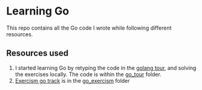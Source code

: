 # Learning Go

This repo contains all the Go code I wrote while following different resources.

## Resources used

1. I started learning Go by retyping the code in the [golang tour](https://go.dev/tour/),
and solving the exercises locally. The code is within the [go_tour](go_tour) folder.
2. [Exercism go track](https://exercism.org/tracks/go) is in the
   [go_exercism](go_exercism) folder

